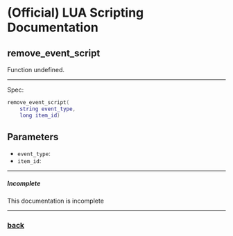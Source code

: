 
# (Official) LUA Scripting Documentation

## remove_event_script

Function undefined.

___

Spec:

```lua
remove_event_script(
	string event_type,
	long item_id)
```

## Parameters

- `event_type`: 
- `item_id`: 

___

##### Incomplete

This documentation is incomplete

___

### [back](../other)
